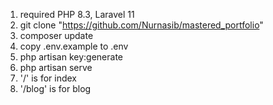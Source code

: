 1. required PHP 8.3, Laravel 11
2. git clone "https://github.com/Nurnasib/mastered_portfolio"
3. composer update
4. copy .env.example to .env
5. php artisan key:generate
6. php artisan serve
7. '/' is for index
8. '/blog' is for blog
